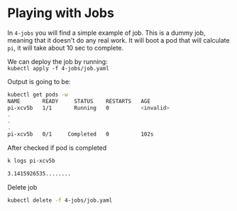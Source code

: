 # Playing with Jobs

In `4-jobs` you will find a simple example of job. This is a dummy job, meaning that it doesn't do any real work. It will boot a pod that will calculate `pi`, it will take about 10 sec to complete.

We can deploy the job by running:  
`kubectl apply -f 4-jobs/job.yaml`

Output is going to be:

```bash
kubectl get pods -w
NAME       READY     STATUS    RESTARTS   AGE
pi-xcv5b   1/1       Running   0          <invalid>
.
.
.
pi-xcv5b   0/1     Completed   0          102s
```
After checked if pod is completed
```bash
k logs pi-xcv5b

3.1415926535........
```
Delete job
```bash
kubectl delete -f 4-jobs/job.yaml
```